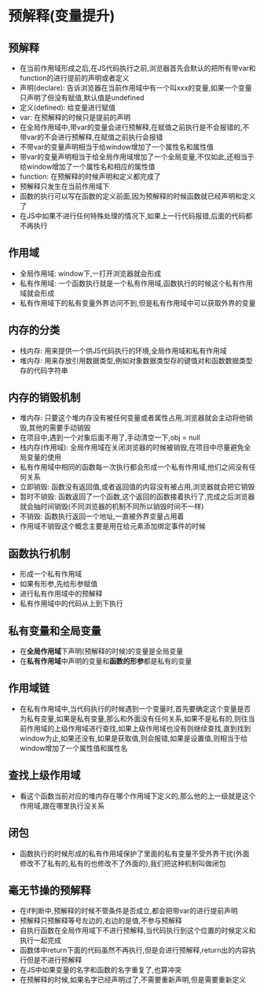 # 预解释(变量提升)

## 预解释

* 在当前作用域形成之后,在JS代码执行之前,浏览器首先会默认的把所有带var和function的进行提前的声明或者定义
* 声明(declare): 告诉浏览器在当前作用域中有一个叫xxx的变量,如果一个变量只声明了但没有赋值,默认值是undefined
* 定义(defined): 给变量进行赋值
* var: 在预解释的时候只是提前的声明
* 在全局作用域中,带var的变量会进行预解释,在赋值之前执行是不会报错的,不带var的不会进行预解释,在赋值之前执行会报错
* 不带var的变量声明相当于给window增加了一个属性名和属性值
* 带var的变量声明相当于给全局作用域增加了一个全局变量,不仅如此,还相当于给window增加了一个属性名和相应的属性值
* function: 在预解释的时候声明和定义都完成了
* 预解释只发生在当前作用域下
* 函数的执行可以写在函数的定义前面,因为预解释的时候函数就已经声明和定义了
* 在JS中如果不进行任何特殊处理的情况下,如果上一行代码报错,后面的代码都不再执行

## 作用域

* 全局作用域: window下,一打开浏览器就会形成
* 私有作用域: 一个函数执行就是一个私有作用域,函数执行的时候这个私有作用域就会形成
* 私有作用域下的私有变量外界访问不到,但是私有作用域中可以获取外界的变量

## 内存的分类

* 栈内存: 用来提供一个供JS代码执行的环境,全局作用域和私有作用域
* 堆内存: 用来存放引用数据类型,例如对象数据类型存的键值对和函数数据类型存的代码字符串

## 内存的销毁机制

* 堆内存: 只要这个堆内存没有被任何变量或者属性占用,浏览器就会主动将他销毁,其他的需要手动销毁
* 在项目中,遇到一个对象后面不用了,手动清空一下,obj = null
* 栈内存(作用域): 全局作用域在关闭浏览器的时候被销毁,在项目中尽量避免全局变量的使用
* 私有作用域中相同的函数每一次执行都会形成一个私有作用域,他们之间没有任何关系
* 立即销毁: 函数没有返回值,或者返回值的内容没有被占用,浏览器就会把它销毁
* 暂时不销毁: 函数返回了一个函数,这个返回的函数接着执行了,完成之后浏览器就会抽时间销毁(不同浏览器的机制不同所以销毁时间不一样)
* 不销毁: 函数执行返回一个地址,一直被外界变量占用着
* 作用域不销毁这个概念主要是用在给元素添加绑定事件的时候

## 函数执行机制

* 形成一个私有作用域
* 如果有形参,先给形参赋值
* 进行私有作用域中的预解释
* 私有作用域中的代码从上到下执行

## 私有变量和全局变量

* 在**全局作用域**下声明(预解释的时候)的变量是全局变量
* 在**私有作用域**中声明的变量和**函数的形参**都是私有的变量

## 作用域链

* 在私有作用域中,当代码执行的时候遇到一个变量时,首先要确定这个变量是否为私有变量,如果是私有变量,那么和外面没有任何关系,如果不是私有的,则往当前作用域的上级作用域进行查找,如果上级作用域也没有则继续查找,直到找到window为止,如果还没有,如果是获取值,则会报错,如果是设置值,则相当于给window增加了一个属性值和属性名

## 查找上级作用域

* 看这个函数当前对应的堆内存在哪个作用域下定义的,那么他的上一级就是这个作用域,跟在哪里执行没关系

## 闭包

* 函数执行的时候形成的私有作用域保护了里面的私有变量不受外界干扰(外面修改不了私有的,私有的也修改不了外面的),我们把这种机制叫做闭包

## 毫无节操的预解释

* 在if判断中,预解释的时候不管条件是否成立,都会把带var的进行提前声明
* 预解释只预解释等号左边的,右边的是值,不参与预解释
* 自执行函数在全局作用域下不进行预解释,当代码执行到这个位置的时候定义和执行一起完成
* 函数体中return下面的代码虽然不再执行,但是会进行预解释,return出的内容执行但是不进行预解释
* 在JS中如果变量的名字和函数的名字重复了,也算冲突
* 在预解释的时候,如果名字已经声明过了,不需要重新声明,但是需要重新定义 



